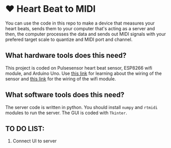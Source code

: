 # ❤️ Heart Beat to MIDI
You can use the code in this repo to make a device that measures your heart beats, sends them to your computer that's acting as a server and then, the computer processes the data and sends out MIDI signals with your prefered target scale to quantize and MIDI port and channel.

## What hardware tools does this need?
This project is coded on Pulsesensor heart beat sensor, ESP8266 wifi module, and Arduino Uno. Use [this link](https://pulsesensor.com/pages/code-and-guide) for learning about the wiring of the sensor and [this link](
https://medium.com/@cgrant/using-the-esp8266-wifi-module-with-arduino-uno-publishing-to-thingspeak-99fc77122e82
) for the wiring of the wifi module.

## What software tools does this need?
The server code is written in python. You should install `numpy` and `rtmidi` modules to run the server. The GUI is coded with `Tkinter`.

## TO DO LIST:
1) Connect UI to server